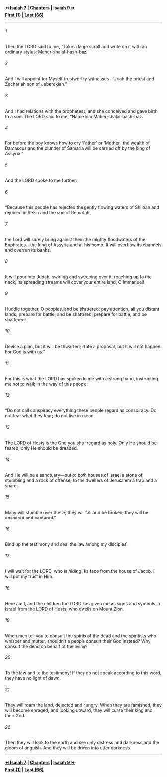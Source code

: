   
**[⏪ Isaiah 7](./Isaiah%207.md) | [Chapters](./_index.md) | [Isaiah 9 ⏩](./Isaiah%209.md)**  
**[First (1)](./Isaiah%201.md) | [Last (66)](./Isaiah%2066.md)**  
  
---  
  
###### 1  
Then the LORD said to me, “Take a large scroll and write on it with an ordinary stylus: Maher-shalal-hash-baz.  
  
###### 2  
And I will appoint for Myself trustworthy witnesses—Uriah the priest and Zechariah son of Jeberekiah.”  
  
###### 3  
And I had relations with the prophetess, and she conceived and gave birth to a son. The LORD said to me, “Name him Maher-shalal-hash-baz.  
  
###### 4  
For before the boy knows how to cry ‘Father’ or ‘Mother,’ the wealth of Damascus and the plunder of Samaria will be carried off by the king of Assyria.”  
  
###### 5  
And the LORD spoke to me further:  
  
###### 6  
“Because this people has rejected the gently flowing waters of Shiloah and rejoiced in Rezin and the son of Remaliah,  
  
###### 7  
the Lord will surely bring against them the mighty floodwaters of the Euphrates—the king of Assyria and all his pomp. It will overflow its channels and overrun its banks.  
  
###### 8  
It will pour into Judah, swirling and sweeping over it, reaching up to the neck; its spreading streams will cover your entire land, O Immanuel!  
  
###### 9  
Huddle together, O peoples, and be shattered; pay attention, all you distant lands; prepare for battle, and be shattered; prepare for battle, and be shattered!  
  
###### 10  
Devise a plan, but it will be thwarted; state a proposal, but it will not happen. For God is with us.”  
  
###### 11  
For this is what the LORD has spoken to me with a strong hand, instructing me not to walk in the way of this people:  
  
###### 12  
“Do not call conspiracy everything these people regard as conspiracy. Do not fear what they fear; do not live in dread.  
  
###### 13  
The LORD of Hosts is the One you shall regard as holy. Only He should be feared; only He should be dreaded.  
  
###### 14  
And He will be a sanctuary—but to both houses of Israel a stone of stumbling and a rock of offense, to the dwellers of Jerusalem a trap and a snare.  
  
###### 15  
Many will stumble over these; they will fall and be broken; they will be ensnared and captured.”  
  
###### 16  
Bind up the testimony and seal the law among my disciples.  
  
###### 17  
I will wait for the LORD, who is hiding His face from the house of Jacob. I will put my trust in Him.  
  
###### 18  
Here am I, and the children the LORD has given me as signs and symbols in Israel from the LORD of Hosts, who dwells on Mount Zion.  
  
###### 19  
When men tell you to consult the spirits of the dead and the spiritists who whisper and mutter, shouldn’t a people consult their God instead? Why consult the dead on behalf of the living?  
  
###### 20  
To the law and to the testimony! If they do not speak according to this word, they have no light of dawn.  
  
###### 21  
They will roam the land, dejected and hungry. When they are famished, they will become enraged; and looking upward, they will curse their king and their God.  
  
###### 22  
Then they will look to the earth and see only distress and darkness and the gloom of anguish. And they will be driven into utter darkness.  
  
  
---  
  
**[⏪ Isaiah 7](./Isaiah%207.md) | [Chapters](./_index.md) | [Isaiah 9 ⏩](./Isaiah%209.md)**  
**[First (1)](./Isaiah%201.md) | [Last (66)](./Isaiah%2066.md)**  
  
